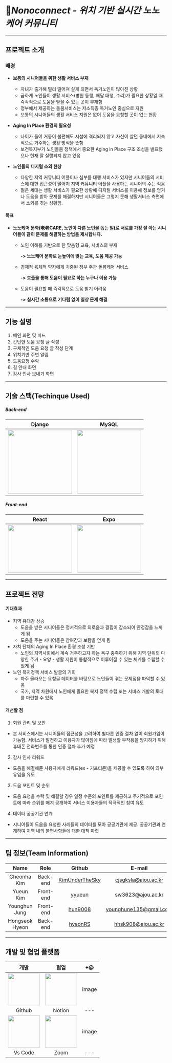# 🦯_Nonoconnect - 위치 기반 실시간 노노케어 커뮤니티_

---
## 프로젝트 소개

### 배경
+ **보통의 시니어들을 위한 생활 서비스 부재**
  + 자녀가 출가해 멀리 떨어져 살게 되면서 독거노인이 많아진 상황
  + 급하게 노인들이 생활 서비스(병원 동행, 배달 대행, 수리)가 필요한 상황일 때 즉각적으로 도움을 받을 수 있는 곳이 부재함
  + 정부에서 제공하는 돌봄서비스는 저소득층 독거노인 중심으로 지원
  + 보통의 시니어들의 생활 서비스 지원은 없어 도움을 요청할 곳이 없는 현황

    
+ **Aging In Place 환경의 필요성**
  + 나이가 들어 거동이 불편해도 시설에 격리되지 않고 자신이 살던 동네에서 지속적으로 거주하는 생활 방식을 뜻함
  + 보건복지부가 노인돌봄 정책에서 중요한 Aging in Place 구조 조성을 발표했으나 현재 잘 실행되지 않고 있음
    
+ **노인들의 디지털 소외 현상**
  + 다양한 지역 커뮤니티 어플이나 심부름 대행 서비스가 있지만 시니어들의 서비스에 대한 접근성이 떨어져 지역 커뮤니티 어플을 사용하는 시니어의 수는 적음
  + 젊은 세대는 생활 서비스가 필요한 상황에 디지털 서비스를 이용해 정보를 얻거나 도움을 받아 문제를 해결하지만 시니어들은 그렇지 못해 생활서비스 측면에서 소외를 겪는 상황임.

#### 목표
+ **노노케어 문화(老老CARE, 노인이 다른 노인을 돕는 일)로 서로를 가장 잘 아는 시니어들이 같이 문제를 해결하는 방법을 제시합니다.**

  + 노인 이해를 기반으로 한 맞춤형 교육, 서비스의 부재
    
    **-> 노노케어 문화로 눈높이에 맞는 교육, 도움 제공 가능**
  + 경제적 육체적 약자에게 치중된 정부 주관 돌봄케어 서비스
    
    **-> 호출을 통해 도움이 필요로 하는 누구나 이용 가능**
  + 도움이 필요할 때 즉각적으로 도움 받기 어려움
    
    **-> 실시간 소통으로 기다림 없이 일상 문제 해결**


---
## 기능 설명

1. 메인 화면 및 피드
2. 간단한 도움 요청 글 작성
3. 구체적인 도움 요청 글 작성 단계
4. 위치기반 주변 알림
5. 도움요청 수락
6. 길 안내 화면
7. 감사 인사 보내기 화면
---
## 기술 스택(Techinque Used)
##### Back-end
|Django|MySQL|
|:---:|:---:|
|<img src="https://github.com/KimUnderTheSky/nonoconnect/assets/112862512/97960555-ddc2-4fdb-b8ff-9dd182e0b9e1.png" width="200" height="200"/>|<img src="https://github.com/KimUnderTheSky/nonoconnect/assets/112862512/b9ff3033-6812-466f-9e5c-fa80fac932c3.png" width="200" height="200"/>|

##### Front-end
|React|Expo|
|:---:|:---:|
|<img src="https://github.com/KimUnderTheSky/nonoconnect/assets/112862512/40aef843-8085-4898-9c4f-2c2f36c265d4.png" width="200" height="150"/>|<img src="https://github.com/KimUnderTheSky/nonoconnect/assets/112862512/038dd38c-c60d-4ee5-9630-a044906efc69.png" width="200" height="150"/>|

---
## 프로젝트 전망

#### 기대효과
+ 지역 유대감 상승
  + 도움을 받은 시니어들은 정서적으로 외로움과 결핍이 감소되어 안정감을 느끼게 됨
  + 도움을 주는 시니어들은 참여감과 보람을 얻게 됨 
+ 자치 단체의 Aging In Place 환경 조성 기반
  + 노인의 지역사회에서 계속 거주하고자 하는 욕구 충족하기 위해 지역 단위의 다양한 주거 - 요양 - 생활 지원이 통합적으로 이루어질 수 있는 체계를 수립할 수 있게 됨
+ 노인 복지정책 서비스 발굴의 기회
  + 자주 올라오는 요청글 데이터를 바탕으로 노인들이 겪는 문제점을 파악할 수 있음
  + 국가, 지역 차원에서 노인에게 필요한 복지 정책 수립 또는 서비스 개발의 토대를 마련할 수 있음  

#### 개선할 점
1.  회원 관리 및 보안
  + 본 서비스에서는 시니어들의 접근성을 고려하여 별다른 인증 절차 없이 회원가입이 가능함. 서비스가 발전하고 이용자가 많아짐에 따라 발생할 부작용을 방지하기 위해 휴대폰 전화번호를 통한 인증 절차 추가 예정
2.  감사 인사 리워드
  + 도움을 해결해준 사용자에게 리워드(ex - 기프티콘)을 제공할 수 있도록 하여 외부 유입을 유도
3.  도움 포인트 및 순위
  +  도움 요청을 수락 및 해결할 경우 일정 수준의 포인트를 제공하고 주기적으로 포인트에 따라 순위를 매겨 공개하여 서비스 이용자들의 적극적인 참여 유도
4.  데이터 공공기관 연계
  + 시니어들이 도움을 요청한 사례들의 데이터를 모아 공공기관에 제공. 공공기관과 연계하여 지역 내의 불편사항들에 대한 대책 마련

---
## 팀 정보(Team Information)

|Name|Role|Github|E-mail|
|:---:|:---:|:---:|:---:|
|Cheonha Kim|Back-end|[KimUnderTheSky](https://github.com/KimUnderTheSky)|cjsgksla@ajou.ac.kr|
|Yueun Kim|Front-end|[yyueun](https://github.com/yyueun)|sw3623@ajou.ac.kr|
|Younghun Jung|Front-end|[hun9008](https://github.com/hun9008)|younghune135@gmail.com|
|Hongseok Hyeon|Back-end|[hyeonRS](https://github.com/hyeonRS)|hhsk908@ajou.ac.kr|

---
## 개발 및 협업 플랫폼

|개발|협업|+@|
|:---:|:---:|:---:|
|<img src="https://github.com/KimUnderTheSky/nonoconnect/assets/112862512/55566a3f-799e-4acf-930d-87134c61a0e0.png" width="100" height="100"/>|<img src="https://github.com/KimUnderTheSky/nonoconnect/assets/112862512/40052606-1ebe-4ecb-a99a-5b37c61942e4.png" width="100" height="100"/>|image|
|Github|Notion|---|
|<img src="https://github.com/KimUnderTheSky/nonoconnect/assets/112862512/468b552a-0c60-4b84-b622-62fe5e867741.png" width="100" height="100"/>|<img src="https://github.com/KimUnderTheSky/nonoconnect/assets/112862512/cd06a9a5-6856-4bfa-a66c-90efdf362a07.png" width="100" height="100"/>|image|
|Vs Code|Zoom|---|
